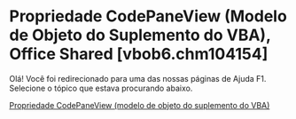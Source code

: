 
# Propriedade CodePaneView (Modelo de Objeto do Suplemento do VBA), Office Shared [vbob6.chm104154]

Olá! Você foi redirecionado para uma das nossas páginas de Ajuda F1. Selecione o tópico que estava procurando abaixo.

[Propriedade CodePaneView (modelo de objeto do suplemento do VBA)](http://msdn.microsoft.com/library/3bab1634-d592-2848-1260-b1f2c8c14571%28Office.15%29.aspx)

